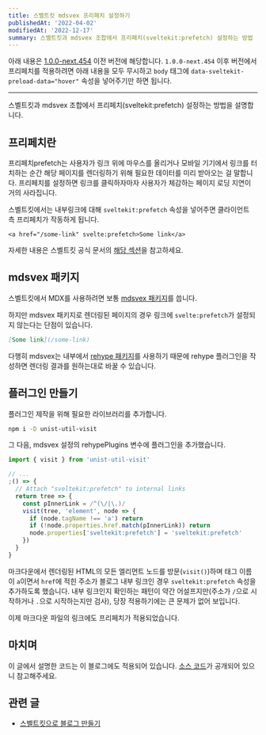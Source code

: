 ```yaml
---
title: 스벨트킷 mdsvex 프리페치 설정하기
publishedAt: '2022-04-02'
modifiedAt: '2022-12-17'
summary: 스벨트킷과 mdsvex 조합에서 프리페치(sveltekit:prefetch) 설정하는 방법
---
```


아래 내용은
[1.0.0-next.454](https://github.com/sveltejs/kit/releases/tag/%40sveltejs%2Fkit%401.0.0-next.454)
이전 버전에 해당합니다. `1.0.0-next.454` 이후 버전에서 프리페치를 적용하려면 아래 내용을
모두 무시하고 `body` 태그에 `data-sveltekit-preload-data="hover"` 속성을 넣어주기만 하면 됩니다.

---

스벨트킷과 mdsvex 조합에서 프리페치(sveltekit:prefetch) 설정하는 방법을 설명합니다.

## 프리페치란

프리페치prefetch는 사용자가 링크 위에 마우스를 올리거나 모바일 기기에서 링크를 터치하는 순간
해당 페이지를 렌더링하기 위해 필요한 데이터를 미리 받아오는 걸 말합니다. 프리페치를 설정하면
링크를 클릭하자마자 사용자가 체감하는 페이지 로딩 지연이 거의 사라집니다.

스벨트킷에서는 내부링크에 대해 `sveltekit:prefetch` 속성을 넣어주면 클라이언트 측 프리페치가
작동하게 됩니다.

```svelte
<a href="/some-link" svelte:prefetch>Some link</a>
```

자세한 내용은 스벨트킷 공식 문서의
[해당 섹션](https://kit.svelte.dev/docs/a-options#sveltekit-prefetch)을 참고하세요.

## mdsvex 패키지

스벨트킷에서 MDX를 사용하려면 보통 [mdsvex 패키지](https://mdsvex.pngwn.io/)를 씁니다.

하지만 mdsvex 패키지로 렌더링된 페이지의 경우 링크에 `svelte:prefetch`가 설정되지 않는다는
단점이 있습니다.

```markdown
[Some link](/some-link)
```

다행히 mdsvex는 내부에서 [rehype 패키지](https://github.com/rehypejs/rehype)를
사용하기 때문에 rehype 플러그인을 작성하면 렌더링 결과를 원하는대로 바꿀 수 있습니다.

## 플러그인 만들기

플러그인 제작을 위해 필요한 라이브러리를 추가합니다.

```bash
npm i -D unist-util-visit
```

그 다음, mdsvex 설정의 rehypePlugins 변수에 플러그인을 추가했습니다.

```js
import { visit } from 'unist-util-visit'

// ...
;() => {
  // Attach "sveltekit:prefetch" to internal links
  return tree => {
    const pInnerLink = /^(\/|\.)/
    visit(tree, 'element', node => {
      if (node.tagName !== 'a') return
      if (!node.properties.href.match(pInnerLink)) return
      node.properties['sveltekit:prefetch'] = 'sveltekit:prefetch'
    })
  }
}
```

마크다운에서 렌더링된 HTML의 모든 엘리먼트 노드를 방문(`visit()`)하며 태그 이름이 `a`이면서
`href`에 적힌 주소가 블로그 내부 링크인 경우 `sveltekit:prefetch` 속성을 추가하도록
했습니다. 내부 링크인지 확인하는 패턴이 약간 어설프지만(주소가 `/`으로 시작하거나 `.`으로
시작하는지만 검사), 당장 적용하기에는 큰 문제가 없어 보입니다.

이제 마크다운 파일의 링크에도 프리페치가 적용되었습니다.

## 마치며

이 글에서 설명한 코드는 이 블로그에도 적용되어 있습니다.
[소스 코드](https://github.com/gongbughim/blog)가 공개되어 있으니 참고해주세요.

## 관련 글

- [스벨트킷으로 블로그 만들기](/posts/sveltekit-blog)
